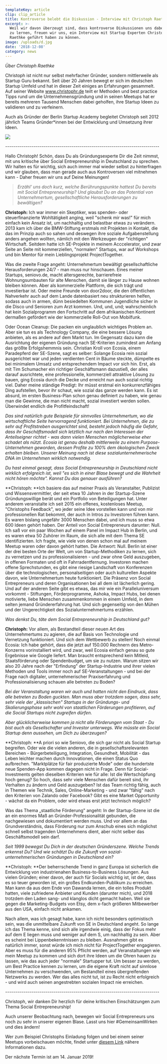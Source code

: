 ```yaml
---
templateKey: article
clip: clip_article
title: Kontroverse belebt die Diskussion - Interview mit Christoph Raethke
excerpt: >-
  Weil wir davon überzeugt sind, dass kontroverse Diskussionen uns dabei helfen,
  zu lernen, freuen wir uns, ein Interview mit Startup Experten Christoph
  Raethke geführt haben zu können.
image: /uploads/d.jpg
date: '2018-12-08'
category: news
---
```

_Über Christoph Raethke_

Christoph ist nicht nur selbst mehrfacher Gründer, sondern mittlerweile als Startup Guru bekannt. Seit über 20 Jahren bewegt er sich im deutschen Startup Umfeld und hat in dieser Zeit einiges an Erfahrungen gesammelt. Auf seiner Website www.christophr.de teilt er Methoden und best practice Tipps rund um die Unternehmensgründung und in seinen Meetups hat er bereits mehreren Tausend Menschen dabei geholfen, ihre Startup Ideen zu validieren und zu verfeinern.

Auch als Gründer der Berlin Startup Academy begleitet Christoph seit 2012 jährlich Teams Gründer*innen bei der Entwicklung und Umsetzung ihrer Ideen.

![](/uploads/gg.jpg)

\-----------------------------------------------------------------------------



Hallo Christoph! Schön, dass Du als Gründungsexperte Dir die Zeit nimmst, mit uns kritische über Social Entrepreneurship in Deutschland zu sprechen. Wir halten es für wichtig, sich auch immer mal wieder selbst zu hinterfragen und wir glauben, dass man gerade auch aus Kontroversen viel mitnehmen kann - Daher freuen wir uns auf Deine Meinungen!

> _Erzähl' uns doch kurz, welche Berührungspunkte hattest Du bereits mit Social Entrepreneurship? Und glaubst Du an das Potential von Unternehmertum, gesellschaftliche Herausforderungen zu bewältigen?_

**Christoph:** Ich war immer ein Skeptiker, was spenden- oder steuerfinanzierte Wohltätigkeit anging, weil "schenk mir was!" für mich einfach kein Ansatz ist, um nachhaltig und belastbar etwas zu verändern. 2013 kam ich über die BMW-Stiftung erstmals mit Projekten in Kontakt, die das im Prinzip auch so sahen und deswegen ihre soziale Aufgabenstellung anders angehen wollten, nämlich mit den Werkzeugen der "richtigen" Wirtschaft. Seitdem hatte ich SE-Projekte in meinem Acccelerator, und zwar Seite an Seite mit kommerziellen, "normalen" Startups, war auf Workshops und bin Mentor für mein Lieblingsprojekt ProjectTogether.

Was die zweite Frage angeht: Unternehmertum bewältigt gesellschaftliche Herausforderungen 24/7 - man muss nur hinschauen. Eines meiner Startups, seniovo.de, macht altersgerechte, barrierefreie Wohnungsumbauten für alte Menschen, damit sie länger zu Hause wohnen bleiben können. Aber als kommerzielle Plattform, die sich trägt und investierbar ist. Oder meine Freunde von door2door, die den öffentlichen Nahverkehr auch auf dem Lande datenbasiert neu strukturieren helfen, sodass auch in armen, dünn besiedelten Kommunen Jugendliche sicher in die Disco und Senioren zum Arzt kommen. Und, und, und; wahrscheinlich hat kein Sozialprogramm den Fortschritt auf dem afrikanischen Kontinent dermaßen gefördert wie der kommerzielle Roll-Out von Mobilfunk.

Oder Ocean Cleanup: Die packen ein unglaublich wichtiges Problem an. Aber sie tun es als Technology Company, die eine bessere Lösung anbieten, als es andere auf dem Markt tun. Im Gegensatz dazu kann die Ausrichtung der eigenen Gründung nach SE-Kriterien zumindest am Anfang das größte Erfolgshemmnis sein. Christian Kroll von Ecosia, einem Paradepferd der SE-Szene, sagt es selber: Solange Ecosia rein sozial ausgerichtet war und jeden verdienten Cent in Bäume steckte, dümpelte es bei minimalem Umsatz und entsprechendem Impact vor sich hin. Erst, als mit Tim Schumacher ein richtiger Geschäftsmann dazustieß, der alles darauf ausrichtete, eine professionelle, kommerziell attraktive Lösung zu bauen, ging Ecosia durch die Decke und erreicht nun auch sozial richtig viel. Daher meine ständige Predigt: Ihr müsst erstmal ein konkurrenzfähiges Ding aufstellen, bevor ihr schaut, wie sozial das ganze werden kann. Es ist absurd, im ersten Business-Plan schon genau definiert zu haben, wie genau man die Gewinne, die man nicht macht, sozial investiert werden sollen. Überwindet endlich die Profitfeindschaft!

_Das sind natürlich gute Beispiele für sinnvolles Unternehmertum, wo die wirtschaftliche Seite hervorragend funktioniert. Bei Unternehmen, die zu sehr auf Profitstreben ausgerichtet sind, besteht jedoch häufig die Gefahr, dass ihr Geschäftsmodell sich letztlich nur nach den Interessen der Anteilseigner richtet - was dann vielen Menschen möglicherweise eher schadet als nützt. Ecosia ist genau deshalb mittlerweile zu einem Purpose-Unternehmen geworden, dessen Profite zu 100% dem ökologischen Zweck erhalten bleiben. Unserer Meinung nach ist diese sozialunternehmerische DNA im Unternehmen wirklich notwendig._

_Du hast einmal gesagt, dass Social Entrepreneurship in Deutschland nicht wirklich erfolgreich ist, weil "es sich in einer Blase bewegt und die Wahrheit nicht hören möchte". Kannst Du das genauer ausführen?_

**Christoph: **Ich basiere das auf meiner Praxis als Veranstalter, Publizist und Wissensvermittler, der seit etwa 10 Jahren in der Startup-Szene Gründungswillige berät und ein Portfolio von Beteiligungen hat. Unter anderem veranstalte ich seit 2015 ein offenes, kostenloses Meetup, "Christophs Feedback", wo jeder seine Idee vorstellen kann und von mir professionellen Rat bekommt, der auch in Intros zu Investoren führen kann. Es waren bislang ungefähr 3000 Menschen dabei, und ich muss so etwa 600 Ideen gehört haben. Der Anteil von Social Entrepreneurs darunter: Null. Ich saß vor ein paar Wochen auf einem Panel im Impact Hub in Berlin, und es waren etwa 50 Zuhörer im Raum, die sich alle mit dem Thema SE identifizierten. Ich fragte, wie viele von denen schon mal auf meinem Meetup waren oder davon gehört hatten. Die Antwort: Null. Berlin ist einer der drei besten Orte der Welt, um von Startup-Methodiken zu lernen, sich zu vernetzen und zu professionalisieren - und zwar ohne Geld auszugeben, in offenen Formaten und oft in Fahrradentfernung. Investoren machen offene Sprechstunden, es gibt eine riesige Landschaft von Konferenzen über die technologischen, personalseitigen oder auch kulturellen Aspekte davon, wie Unternehmertum heute funktioniert. Die Präsenz von Social Entrepreneurs und deren Organisationen bei all dem ist lächerlich gering. Und auf der anderen Seite gibt es etwas, das mir wie ein Paralleluniversum vorkommt - Stiftungen, Förderprogramme, Ashoka, Impact Hubs, bei denen motivierte, liebe Menschen zusammenkommen in einem Umfeld, in dem selten jemand Gründererfahrung hat. Und sich gegenseitig von den Mühen und der Ungerechtigkeit des Sozialunternehmertums erzählen.

_Was denkst Du, täte dem Social Entrepreneurship in Deutschland gut?_

**Christoph:** Vor allem, als Bestandteil dieser neuen Art des Unternehmertums zu agieren, die auf Basis von Technologie und Vernetzung funktioniert. Und sich dem Wettbewerb zu stellen! Noch einmal Ecosia: Ich habe gehört, dass die jetzt auf 150.000 Rechnern des Metro-Konzerns vorinstalliert wird, und zwar, weil Ecosia einfach genau so gute Ergebnisse wie Google liefert. Man braucht entsprechend kein Mitleid, Staatsförderung oder Spendenbudget, um sie zu nutzen. Warum sitzen wir also 20 Jahre nach der "Erfindung" der Startup-Industrie und ihrer vielen Methoden und Tools immer noch auf SE-Veranstaltungen - und bei der Frage nach digitaler, unternehmerischer Praxiserfahrung und Professionalisierung schauen alle betreten zu Boden?

_Bei der Veranstaltung waren wir auch und hatten nicht den Eindruck, dass alle betreten zu Boden guckten. Man muss aber trotzdem sagen, dass sehr, sehr viele der „klassischen" Startups in der Gründungs- und Skalierungsphase sehr wohl von staatlichen Förderungen profitieren, auf die Social Startups nicht zugreifen dürfen._

_Aber glücklicherweise kommen ja nicht alle Förderungen vom Staat - Du bist auch als Gesellschafter und Investor unterwegs. Wie müsste ein Social Startup denn aussehen, um Dich zu überzeugen?_

**Christoph: **A priori so wie Seniovo, die sich gar nicht als Social Startup begreifen. Oder wie die vielen anderen, die in gesellschaftsrelevanten Bereichen - Bürgerbeteiligung, Integration, Gesundheit, Mobilität - das Leben leichter machen durch Innovationen, die einen Status Quo aufbrechen. "Marktplätze für fair produzierte Mode" oder die hundertste neue Spenden-App kommen dagegen nicht in Frage. Denn für Social-Investments gelten dieselben Kriterien wie für alle: Ist die Wertschöpfung hoch genug? So hoch, dass sehr viele Menschen dafür bereit sind, ihr Verhalten zu ändern und Geld auszugeben? Ist das Team richtig fähig, auch in Themen wie Technik, Sales, Online-Marketing - und zwar "fähig" nach den Kriterien von Zalando oder Facebook? Gibt es eine Market Opportunity - wächst da ein Problem, oder wird etwas erst jetzt technisch möglich?

Was das Thema „staatliche Förderung" angeht: In der Startup-Szene ist die an ein enormes Maß an Gründer-Professionalität gebunden, die nachgewiesen und dokumentiert werden muss. Und vor allem an das Grundverständnis, dass Förderung nur zum Anschub eines sich möglichst schnell selbst tragenden Unternehmens dient, aber nicht selber das Geschäftsmodell sein darf.

_Seit 1999 bewegst Du Dich in der deutschen Gründerszene. Welche Trends erkennst Du? Und wie schätzt Du die Zukunft von sozial-unternehmerischen Gründungen in Deutschland ein?_

**Christoph: **Der beherrschende Trend in ganz Europa ist sicherlich die Entwicklung von industrienahen Business-to-Business Lösungen. Aus vielen Gründen; einer davon, der auch für Socials wichtig ist, ist der, dass es so teuer geworden ist, ein großes Endkunden-Publikum zu erreichen. Man kann da aus dem Ende von Dawanda lernen, die ein tolles Produkt hatten, viele zufriedene Anbieter und Kunden (darunter mich), und 2018 trotzdem den Laden sang- und klanglos dicht gemacht haben. Weil sie gegen die Marketing-Budgets von Etsy, dem x-fach größeren Mitbewerber aus den USA, einfach nicht ankamen.

Nach allem, was ich gesagt habe, kann ich nicht besonders optimistisch sein, was die unmittelbare Zukunft von SE in Deutschland angeht. So lange ich das Thema kenne, sind sich alle irgendwie einig, dass der Fokus mehr auf dem E liegen muss und weniger auf dem S, um nachhaltig zu sein. Aber es scheint bei Lippenbekenntnissen zu bleiben. Ausnahmen gibt es natürlich immer, sonst würde ich mich nicht für ProjectTogether engagieren. Aber es muss für die anderen 95% Pflicht werden, auf Veranstaltungen wie mein Meetup zu kommen und sich dort ihre Ideen um die Ohren hauen zu lassen, wie das auch jeder "normale" Startupper tut. Um besser zu werden, um Best Practice kennen zu lernen, um die eigene Kraft nicht auf sinnlose Unternehmen zu verschwenden, um Bestandteil eines übergreifenden Netzwerks zu werden. Wer das alles nicht tut, ist zu Recht nicht erfolgreich - und wird auch seinen angestrebten sozialen Impact nie erreichen.

\-----------------------------------------------------------------------------

Christoph, wir danken Dir herzlich für deine kritischen Einschätzungen zum Thema Social Entrepreneurship!

Auch unserer Beobachtung nach, bewegen wir Social Entrepreneurs uns noch zu sehr in unserer eigenen Blase. Lasst uns hier #GemeinsamWirken und dies ändern!

Wer zum Beispiel Christophs Einladung folgen und bei einem seiner Meetups vorbeischauen möchte, findet unter [diesem Link](https://www.meetup.com/en-AU/idea_feedback/) nähere Informationen dazu.

Der nächste Termin ist am 14. Januar 2019!
